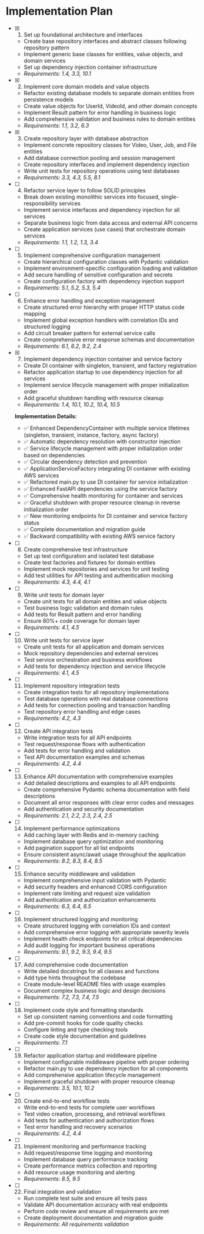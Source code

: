 # Implementation Plan

- [x] 1. Set up foundational architecture and interfaces


  - Create base repository interfaces and abstract classes following repository pattern
  - Implement generic base classes for entities, value objects, and domain services
  - Set up dependency injection container infrastructure
  - _Requirements: 1.4, 3.3, 10.1_

- [x] 2. Implement core domain models and value objects

  - Refactor existing database models to separate domain entities from persistence models
  - Create value objects for UserId, VideoId, and other domain concepts
  - Implement Result pattern for error handling in business logic
  - Add comprehensive validation and business rules to domain entities
  - _Requirements: 1.1, 3.2, 6.3_

- [x] 3. Create repository layer with database abstraction





  - Implement concrete repository classes for Video, User, Job, and File entities
  - Add database connection pooling and session management
  - Create repository interfaces and implement dependency injection
  - Write unit tests for repository operations using test databases
  - _Requirements: 3.3, 4.3, 5.5, 8.1_

- [ ] 4. Refactor service layer to follow SOLID principles

  - Break down existing monolithic services into focused, single-responsibility services
  - Implement service interfaces and dependency injection for all services
  - Separate business logic from data access and external API concerns
  - Create application services (use cases) that orchestrate domain services
  - _Requirements: 1.1, 1.2, 1.3, 3.4_

- [ ] 5. Implement comprehensive configuration management

  - Create hierarchical configuration classes with Pydantic validation
  - Implement environment-specific configuration loading and validation
  - Add secure handling of sensitive configuration and secrets
  - Create configuration factory with dependency injection support
  - _Requirements: 5.1, 5.2, 5.3, 5.4_

- [ ] 6. Enhance error handling and exception management

  - Create structured error hierarchy with proper HTTP status code mapping
  - Implement global exception handlers with correlation IDs and structured logging
  - Add circuit breaker pattern for external service calls
  - Create comprehensive error response schemas and documentation
  - _Requirements: 6.1, 6.2, 9.2, 2.4_

- [x] 7. Implement dependency injection container and service factory

  - Create DI container with singleton, transient, and factory registration
  - Refactor application startup to use dependency injection for all services
  - Implement service lifecycle management with proper initialization order
  - Add graceful shutdown handling with resource cleanup
  - _Requirements: 1.4, 10.1, 10.2, 10.4, 10.5_
  
  **Implementation Details:**
  - ✅ Enhanced DependencyContainer with multiple service lifetimes (singleton, transient, instance, factory, async factory)
  - ✅ Automatic dependency resolution with constructor injection
  - ✅ Service lifecycle management with proper initialization order based on dependencies
  - ✅ Circular dependency detection and prevention
  - ✅ ApplicationServiceFactory integrating DI container with existing AWS services
  - ✅ Refactored main.py to use DI container for service initialization
  - ✅ Enhanced FastAPI dependencies using the service factory
  - ✅ Comprehensive health monitoring for container and services
  - ✅ Graceful shutdown with proper resource cleanup in reverse initialization order
  - ✅ New monitoring endpoints for DI container and service factory status
  - ✅ Complete documentation and migration guide
  - ✅ Backward compatibility with existing AWS service factory

- [ ] 8. Create comprehensive test infrastructure

  - Set up test configuration and isolated test database
  - Create test factories and fixtures for domain entities
  - Implement mock repositories and services for unit testing
  - Add test utilities for API testing and authentication mocking
  - _Requirements: 4.3, 4.4, 4.1_

- [ ] 9. Write unit tests for domain layer

  - Create unit tests for all domain entities and value objects
  - Test business logic validation and domain rules
  - Add tests for Result pattern and error handling
  - Ensure 80%+ code coverage for domain layer
  - _Requirements: 4.1, 4.5_

- [ ] 10. Write unit tests for service layer

  - Create unit tests for all application and domain services
  - Mock repository dependencies and external services
  - Test service orchestration and business workflows
  - Add tests for dependency injection and service lifecycle
  - _Requirements: 4.1, 4.5_

- [ ] 11. Implement repository integration tests

  - Create integration tests for all repository implementations
  - Test database operations with real database connections
  - Add tests for connection pooling and transaction handling
  - Test repository error handling and edge cases
  - _Requirements: 4.2, 4.3_

- [ ] 12. Create API integration tests

  - Write integration tests for all API endpoints
  - Test request/response flows with authentication
  - Add tests for error handling and validation
  - Test API documentation examples and schemas
  - _Requirements: 4.2, 4.4_

- [ ] 13. Enhance API documentation with comprehensive examples

  - Add detailed descriptions and examples to all API endpoints
  - Create comprehensive Pydantic schema documentation with field descriptions
  - Document all error responses with clear error codes and messages
  - Add authentication and security documentation
  - _Requirements: 2.1, 2.2, 2.3, 2.4, 2.5_

- [ ] 14. Implement performance optimizations

  - Add caching layer with Redis and in-memory caching
  - Implement database query optimization and monitoring
  - Add pagination support for all list endpoints
  - Ensure consistent async/await usage throughout the application
  - _Requirements: 8.2, 8.3, 8.4, 8.5_

- [ ] 15. Enhance security middleware and validation

  - Implement comprehensive input validation with Pydantic
  - Add security headers and enhanced CORS configuration
  - Implement rate limiting and request size validation
  - Add authentication and authorization enhancements
  - _Requirements: 6.3, 6.4, 6.5_

- [ ] 16. Implement structured logging and monitoring

  - Create structured logging with correlation IDs and context
  - Add comprehensive error logging with appropriate severity levels
  - Implement health check endpoints for all critical dependencies
  - Add audit logging for important business operations
  - _Requirements: 9.1, 9.2, 9.3, 9.4, 9.5_

- [ ] 17. Add comprehensive code documentation

  - Write detailed docstrings for all classes and functions
  - Add type hints throughout the codebase
  - Create module-level README files with usage examples
  - Document complex business logic and design decisions
  - _Requirements: 7.2, 7.3, 7.4, 7.5_

- [ ] 18. Implement code style and formatting standards

  - Set up consistent naming conventions and code formatting
  - Add pre-commit hooks for code quality checks
  - Configure linting and type checking tools
  - Create code style documentation and guidelines
  - _Requirements: 7.1_

- [ ] 19. Refactor application startup and middleware pipeline

  - Implement configurable middleware pipeline with proper ordering
  - Refactor main.py to use dependency injection for all components
  - Add comprehensive application lifecycle management
  - Implement graceful shutdown with proper resource cleanup
  - _Requirements: 3.5, 10.1, 10.2_

- [ ] 20. Create end-to-end workflow tests

  - Write end-to-end tests for complete user workflows
  - Test video creation, processing, and retrieval workflows
  - Add tests for authentication and authorization flows
  - Test error handling and recovery scenarios
  - _Requirements: 4.2, 4.4_

- [ ] 21. Implement monitoring and performance tracking

  - Add request/response time logging and monitoring
  - Implement database query performance tracking
  - Create performance metrics collection and reporting
  - Add resource usage monitoring and alerting
  - _Requirements: 8.5, 9.5_

- [ ] 22. Final integration and validation
  - Run complete test suite and ensure all tests pass
  - Validate API documentation accuracy with real endpoints
  - Perform code review and ensure all requirements are met
  - Create deployment documentation and migration guide
  - _Requirements: All requirements validation_
